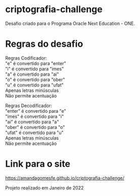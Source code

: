 # criptografia-challenge
 Desafio criado para o Programa Oracle Next Education - ONE.
 
# Regras do desafio
 Regras Codificador: <br>
"e" é convertido para "enter"<br> 
"i" é convertido para "imes"<br>
"a" é convertido para "ai"<br>
"o" é convertido para "ober"<br>
"u" é convertido para "ufat"<br>
Apenas letras minúsculas<br>
Não permite acentuação<br>   

 Regras Decodificador: <br>
"enter" é convertido para "e" <br>
"imes" é convertido para "i"<br>
"ai" é convertido para "a"<br>
"ober" é convertido para "o"<br>
"ufat" é convertido para "u"<br>
Apenas letras minúsculas<br>
Não permite acentuação     


# Link para o site
 https://amandagomesfe.github.io/criptografia-challenge/

Projeto realizado em Janeiro de 2022
